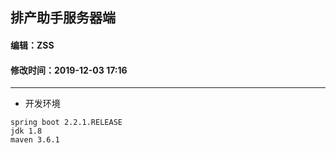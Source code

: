 ## 排产助手服务器端

#### 编辑：ZSS
#### 修改时间：2019-12-03 17:16

---

- 开发环境

```
spring boot 2.2.1.RELEASE
jdk 1.8
maven 3.6.1

```